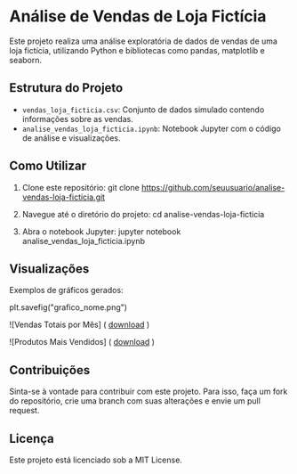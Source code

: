 # Análise de Vendas de Loja Fictícia

Este projeto realiza uma análise exploratória de dados de vendas de uma loja fictícia, utilizando Python e bibliotecas como pandas, matplotlib e seaborn.

## Estrutura do Projeto

- `vendas_loja_ficticia.csv`: Conjunto de dados simulado contendo informações sobre as vendas.
- `analise_vendas_loja_ficticia.ipynb`: Notebook Jupyter com o código de análise e visualizações.

## Como Utilizar

1. Clone este repositório:
git clone https://github.com/seuusuario/analise-vendas-loja-ficticia.git

2. Navegue até o diretório do projeto:
cd analise-vendas-loja-ficticia

3. Abra o notebook Jupyter:
jupyter notebook analise_vendas_loja_ficticia.ipynb

## Visualizações

Exemplos de gráficos gerados:

plt.savefig("grafico_nome.png")

![Vendas Totais por Mês] ( [download](https://github.com/user-attachments/assets/23248a62-c1ff-43e7-8d7f-e9e4c8fe0b04) ) 


![Produtos Mais Vendidos] ( [download](https://github.com/user-attachments/assets/c017db45-7df9-45af-ad10-d5e9ccfa9f0b) )

## Contribuições

Sinta-se à vontade para contribuir com este projeto. Para isso, faça um fork do repositório, crie uma branch com suas alterações e envie um pull request.

## Licença

Este projeto está licenciado sob a MIT License.




